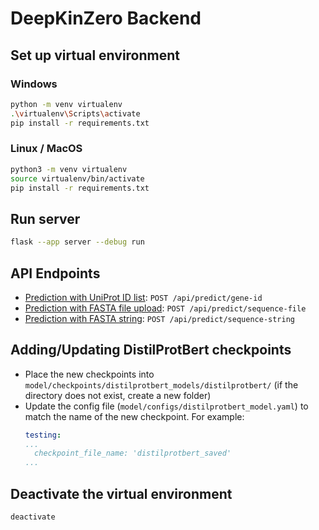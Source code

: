 # DeepKinZero Backend

## Set up virtual environment
### Windows
```bash
python -m venv virtualenv  
.\virtualenv\Scripts\activate  
pip install -r requirements.txt  
```

### Linux / MacOS
```bash
python3 -m venv virtualenv  
source virtualenv/bin/activate  
pip install -r requirements.txt  
```

## Run server
```bash
flask --app server --debug run
```  

## API Endpoints
- [Prediction with UniProt ID list](docs/gene-id.md): `POST /api/predict/gene-id`
- [Prediction with FASTA file upload](docs/sequence-file.md): `POST /api/predict/sequence-file`
- [Prediction with FASTA string](docs/sequence-string.md): `POST /api/predict/sequence-string`


## Adding/Updating DistilProtBert checkpoints
- Place the new checkpoints into `model/checkpoints/distilprotbert_models/distilprotbert/` (if the directory does not exist, create a new folder)
- Update the config file (`model/configs/distilprotbert_model.yaml`) to match the name of the new checkpoint. For example:
  ```yaml
  testing:
  ...
    checkpoint_file_name: 'distilprotbert_saved'
  ...
  ```


## Deactivate the virtual environment
```bash
deactivate
```  
